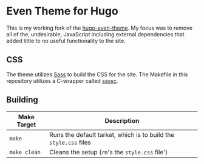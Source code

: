 # Even Theme for Hugo
This is my working fork of the
[hugo-even-theme](https://github.com/olOwOlo/hugo-theme-even). My focus was to
remove all of the, undesirable, JavaScript including external dependencies that
added little to no useful functionality to the site.

## CSS
The theme utilizes [Sass](https://sass-lang.com/) to build the CSS for the
site. The Makefile in this repository utilizes a C-wrapper called
[sassc](https://github.com/sass/sassc).

## Building
| Make Target  | Description                                                      |
|--------------|------------------------------------------------------------------|
| `make`       | Runs the default tarket, which is to build the `style.css` files |
| `make clean` | Cleans the setup (`rm`'s the `style.css` file')                  |
